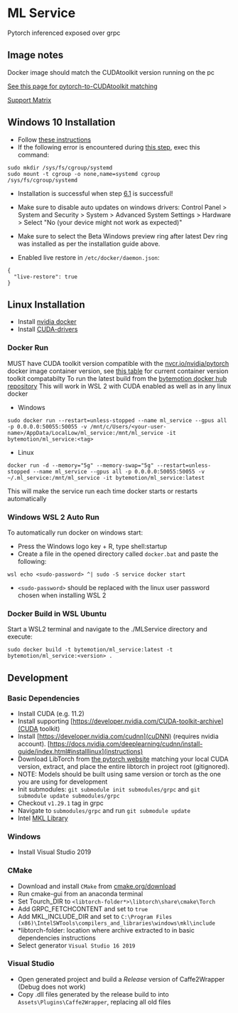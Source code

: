 # ML Service
Pytorch inferenced exposed over grpc

## Image notes
Docker image should match the CUDAtoolkit version running on the pc

[See this page for pytorch-to-CUDAtoolkit matching](https://docs.nvidia.com/deeplearning/frameworks/pytorch-release-notes/index.html)

[Support Matrix](https://docs.nvidia.com/deeplearning/frameworks/support-matrix/index.html)

## Windows 10 Installation
- Follow [these instructions](https://docs.nvidia.com/CUDA/wsl-user-guide/index.html)
- If the following error is encountered during [this step](https://docs.nvidia.com/CUDA/wsl-user-guide/index.html#running-containers), exec this command:

```
sudo mkdir /sys/fs/cgroup/systemd
sudo mount -t cgroup -o none,name=systemd cgroup /sys/fs/cgroup/systemd
```
- Installation is successful when step [6.1](https://docs.nvidia.com/CUDA/wsl-user-guide/index.html#running-simple-containers) is successful!
- Make sure to disable auto updates on windows drivers:
    Control Panel > System and Security > System > Advanced System Settings > Hardware > Select "No (your device might not work as expected)"

- Make sure to select the Beta Windows preview ring after latest Dev ring was installed as per the installation guide above.

- Enabled live restore in `/etc/docker/daemon.json`:
```
{
  "live-restore": true
}
```

## Linux Installation
- Install [nvidia docker](https://docs.nvidia.com/datacenter/cloud-native/container-toolkit/install-guide.html#docker)
- Install [CUDA-drivers](https://docs.nvidia.com/datacenter/tesla/tesla-installation-notes/index.html)


### Docker Run
MUST have CUDA toolkit version compatible with the [nvcr.io/nvidia/pytorch](https://ngc.nvidia.com/catalog/containers/nvidia:pytorch) docker image container version, see [this table](https://docs.nvidia.com/deeplearning/frameworks/support-matrix/index.html) for current container version toolkit compatabilty
To run the latest build from the [bytemotion docker hub repository](https://registry.hub.docker.com/repository/docker/bytemotion/ml_service)
This will work in WSL 2 with CUDA enabled as well as in any linux docker
- Windows
```
sudo docker run --restart=unless-stopped --name ml_service --gpus all -p 0.0.0.0:50055:50055 -v /mnt/c/Users/<your-user-name>/AppData/LocalLow/ml_service:/mnt/ml_service -it bytemotion/ml_service:<tag>
```
- Linux
```
docker run -d --memory="5g" --memory-swap="5g" --restart=unless-stopped --name ml_service --gpus all -p 0.0.0.0:50055:50055 -v ~/.ml_service:/mnt/ml_service -it bytemotion/ml_service:latest
```

This will make the service run each time docker starts or restarts automatically

### Windows WSL 2 Auto Run
To automatically run docker on windows start:
- Press the Windows logo key + R, type shell:startup
- Create a file in the opened directory called `docker.bat` and paste the following:

```
wsl echo <sudo-password> ^| sudo -S service docker start
```
- `<sudo-password>` should be replaced with the linux user password chosen when installing WSL 2


### Docker Build in WSL Ubuntu
Start a WSL2 terminal and navigate to the ./MLService directory and execute:
```
sudo docker build -t bytemotion/ml_service:latest -t bytemotion/ml_service:<version> .
```

## Development

### Basic Dependencies
- Install CUDA (e.g. 11.2)
- Install supporting [https://developer.nvidia.com/CUDA-toolkit-archive](CUDA toolkit)
- Install [https://developer.nvidia.com/cudnn](cuDNN) (requires nvidia account). [https://docs.nvidia.com/deeplearning/cudnn/install-guide/index.html#installlinux](instructions)
- Download LibTorch from [the pytorch website](https://pytorch.org/get-started/locally/) matching your local CUDA version, extract, and place the entire libtorch in project root (gitignored).
- NOTE: Models should be built using same version or torch as the one you are using for development
- Init submodules: `git submodule init submodules/grpc` and `git submodule update submodules/grpc`
- Checkout `v1.29.1` tag in grpc
- Navigate to `submodules/grpc` and run `git submodule update`
- Intel [MKL Library](https://software.seek.intel.com/performance-libraries)

### Windows
- Install Visual Studio 2019

### CMake
- Download and install `CMake` from [cmake.org/download](https://cmake.org/download/)
- Run cmake-gui from an anaconda terminal
- Set Tourch_DIR to `<libtorch-folder*>\libtorch\share\cmake\Torch`
- Add GRPC_FETCHCONTENT and set to `true`
- Add MKL_INCLUDE_DIR and set to `C:\Program Files (x86)\IntelSWTools\compilers_and_libraries\windows\mkl\include`
- *libtorch-folder: location where archive extracted to in basic dependencies instructions
- Select generator `Visual Studio 16 2019`

### Visual Studio
- Open generated project and build a _Release_ version of Caffe2Wrapper (Debug does not work)
- Copy .dll files generated by the release build to into `Assets\Plugins\Caffe2Wrapper`, replacing all old files
